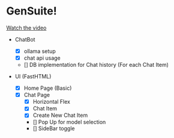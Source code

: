 # GenSuite!

[Watch the video](others/chatbot-demo.mp4)

- ChatBot
    - [x] ollama setup
    - [x] chat api usage
    - [] DB implementation for Chat history (For each Chat Item)

- UI (FastHTML)
    - [x] Home Page (Basic)
    - [x] Chat Page
        - [x] Horizontal Flex
        - [x] Chat Item
        - [x] Create New Chat Item
        - [] Pop Up for model selection
        - [] SideBar toggle 
